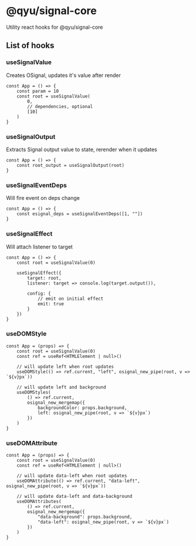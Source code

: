 # @qyu/signal-core

Utility react hooks for @qyu/signal-core

## List of hooks

### useSignalValue

Creates OSignal, updates it's value after render

```tsx
const App = () => {
    const param = 10
    const root = useSignalValue(
        0,
        // dependencies, optional
        [10]
    )
}
```

### useSignalOutput

Extracts Signal output value to state, rerender when it updates

```tsx
const App = () => {
    const root_output = useSignalOutput(root)
}
```

### useSignalEventDeps

Will fire event on deps change

```tsx
const App = () => {
    const esignal_deps = useSignalEventDeps([1, ""])
}
```

### useSignalEffect

Will attach listener to target

```tsx
const App = () => {
    const root = useSignalValue(0)

    useSignalEffect({
        target: root,
        listener: target => console.log(target.output()),

        config: {
            // emit on initial effect
            emit: true
        }
    })
}
```

### useDOMStyle

```tsx
const App = (props) => {
    const root = useSignalValue(0)
    const ref = useRef<HTMLElement | null>()

    // will update left when root updates
    useDOMStyle(() => ref.current, "left", osignal_new_pipe(root, v => `${v}px`))

    // will update left and background
    useDOMStyles(
        () => ref.current,
        osignal_new_mergemap({
            backgroundColor: props.background,
            left: osignal_new_pipe(root, v => `${v}px`)
        })
    )
}
```

### useDOMAttribute

```tsx
const App = (props) => {
    const root = useSignalValue(0)
    const ref = useRef<HTMLElement | null>()

    // will update data-left when root updates
    useDOMAttribute(() => ref.current, "data-left", osignal_new_pipe(root, v => `${v}px`))

    // will update data-left and data-background
    useDOMAttributes(
        () => ref.current,
        osignal_new_mergemap({
            "data-background": props.background,
            "data-left": osignal_new_pipe(root, v => `${v}px`)
        })
    )
}
```
